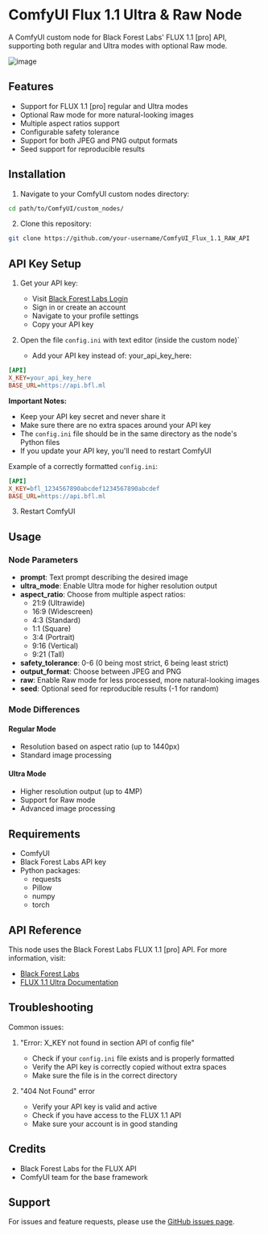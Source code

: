 # ComfyUI Flux 1.1 Ultra & Raw Node

A ComfyUI custom node for Black Forest Labs' FLUX 1.1 [pro] API, supporting both regular and Ultra modes with optional Raw mode.

![image](https://github.com/user-attachments/assets/8b7f871e-8e2d-4317-8525-c2edde12515e)

## Features

- Support for FLUX 1.1 [pro] regular and Ultra modes
- Optional Raw mode for more natural-looking images
- Multiple aspect ratios support
- Configurable safety tolerance
- Support for both JPEG and PNG output formats
- Seed support for reproducible results

## Installation

1. Navigate to your ComfyUI custom nodes directory:
```bash
cd path/to/ComfyUI/custom_nodes/
```

2. Clone this repository:
```bash
git clone https://github.com/your-username/ComfyUI_Flux_1.1_RAW_API
```

## API Key Setup

1. Get your API key:
   - Visit [Black Forest Labs Login](https://api.bfl.ml/auth/login?message=Login+Failed.#)
   - Sign in or create an account
   - Navigate to your profile settings
   - Copy your API key

2. Open the file `config.ini` with text editor (inside the custom node)`
   - Add your API key instead of: your_api_key_here:
```ini
[API]
X_KEY=your_api_key_here
BASE_URL=https://api.bfl.ml
```

**Important Notes:**
- Keep your API key secret and never share it
- Make sure there are no extra spaces around your API key
- The `config.ini` file should be in the same directory as the node's Python files
- If you update your API key, you'll need to restart ComfyUI

Example of a correctly formatted `config.ini`:
```ini
[API]
X_KEY=bfl_1234567890abcdef1234567890abcdef
BASE_URL=https://api.bfl.ml
```

3. Restart ComfyUI

## Usage

### Node Parameters

- **prompt**: Text prompt describing the desired image
- **ultra_mode**: Enable Ultra mode for higher resolution output
- **aspect_ratio**: Choose from multiple aspect ratios:
  - 21:9 (Ultrawide)
  - 16:9 (Widescreen)
  - 4:3 (Standard)
  - 1:1 (Square)
  - 3:4 (Portrait)
  - 9:16 (Vertical)
  - 9:21 (Tall)
- **safety_tolerance**: 0-6 (0 being most strict, 6 being least strict)
- **output_format**: Choose between JPEG and PNG
- **raw**: Enable Raw mode for less processed, more natural-looking images
- **seed**: Optional seed for reproducible results (-1 for random)

### Mode Differences

#### Regular Mode
- Resolution based on aspect ratio (up to 1440px)
- Standard image processing

#### Ultra Mode
- Higher resolution output (up to 4MP)
- Support for Raw mode
- Advanced image processing

## Requirements

- ComfyUI
- Black Forest Labs API key
- Python packages:
  - requests
  - Pillow
  - numpy
  - torch

## API Reference

This node uses the Black Forest Labs FLUX 1.1 [pro] API. For more information, visit:
- [Black Forest Labs](https://blackforestlabs.ai/)
- [FLUX 1.1 Ultra Documentation](https://fal.ai/models/fal-ai/flux-pro/v1.1-ultra)

## Troubleshooting

Common issues:
1. "Error: X_KEY not found in section API of config file"
   - Check if your `config.ini` file exists and is properly formatted
   - Verify the API key is correctly copied without extra spaces
   - Make sure the file is in the correct directory

2. "404 Not Found" error
   - Verify your API key is valid and active
   - Check if you have access to the FLUX 1.1 API
   - Make sure your account is in good standing

## Credits

- Black Forest Labs for the FLUX API
- ComfyUI team for the base framework

## Support

For issues and feature requests, please use the [GitHub issues page](https://github.com/your-username/ComfyUI_Flux_1.1_RAW_API/issues).

